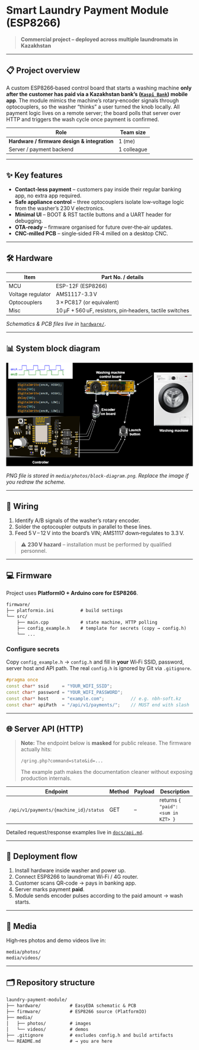 # Smart Laundry Payment Module (ESP8266)

> **Commercial project – deployed across multiple laundromats in Kazakhstan**

---

## 📋 Project overview

A custom ESP8266‑based control board that starts a washing machine **only after the customer has paid via a Kazakhstan bank’s ([`Kaspi Bank`](https://kaspi.kz/)) mobile app**.  The module mimics the machine’s rotary‑encoder signals through optocouplers, so the washer “thinks” a user turned the knob locally.  All payment logic lives on a remote server; the board polls that server over HTTP and triggers the wash cycle once payment is confirmed.

| Role                                         | Team size   |
| -------------------------------------------- | ----------- |
| **Hardware / firmware design & integration** | 1 (me)      |
| Server / payment backend                     | 1 colleague |

---

## ✨ Key features

* **Contact‑less payment** – customers pay inside their regular banking app, no extra app required.
* **Safe appliance control** – three optocouplers isolate low‑voltage logic from the washer’s 230 V electronics.
* **Minimal UI** – BOOT & RST tactile buttons and a UART header for debugging.
* **OTA‑ready** – firmware organised for future over‑the‑air updates.
* **CNC‑milled PCB** – single‑sided FR‑4 milled on a desktop CNC.

---

## 🛠️ Hardware

| Item              | Part No. / details                                 |
| ----------------- | -------------------------------------------------- |
| MCU               | ESP-12F (ESP8266)                                  |
| Voltage regulator | AMS1117-3.3 V                                      |
| Optocouplers      | 3 × PC817 (or equivalent)                          |
| Misc              | 10 µF + 560 uF, resistors, pin‑headers, tactile switches |

*Schematics & PCB files live in* [`hardware/`](hardware/).

---

## 📊 System block diagram

![Block diagram](media/photos/block-diagram.png)

*PNG file is stored in `media/photos/block-diagram.png`. Replace the image if you redraw the scheme.*

---

## 🔌 Wiring

1. Identify A/B signals of the washer’s rotary encoder.
2. Solder the optocoupler outputs in parallel to these lines.
3. Feed 5 V – 12 V into the board’s VIN; AMS1117 down‑regulates to 3.3 V.

> ⚠️ **230 V hazard** – installation must be performed by qualified personnel.

---

## 💻 Firmware

Project uses **PlatformIO + Arduino core for ESP8266**.

```
firmware/
├── platformio.ini          # build settings
└── src/
    ├── main.cpp            # state machine, HTTP polling
    ├── config_example.h    # template for secrets (copy → config.h)
    └── ...
```

### Configure secrets

Copy `config_example.h` → `config.h` and fill in **your** Wi‑Fi SSID, password, server host and API path. The real `config.h` is ignored by Git via `.gitignore`.

```cpp
#pragma once
const char* ssid     = "YOUR_WIFI_SSID";
const char* password = "YOUR_WIFI_PASSWORD";
const char* host     = "example.com";          // e.g. nbh-soft.kz
const char* apiPath  = "/api/v1/payments/";    // MUST end with slash
```

---

## 🌐 Server API (HTTP)

> **Note:** The endpoint below is **masked** for public release. The firmware actually hits:
>
> ```text
> /qring.php?command=state&id=...
> ```
>
> The example path makes the documentation cleaner without exposing production internals.

| Endpoint                               | Method | Payload | Description                        |
| -------------------------------------- | ------ | ------- | ---------------------------------- |
| `/api/v1/payments/{machine_id}/status` | GET    | –       | returns `{ "paid": <sum in KZT> }` |

Detailed request/response examples live in [`docs/api.md`](docs/api.md).

---

## 🚀 Deployment flow

1. Install hardware inside washer and power up.
2. Connect ESP8266 to laundromat Wi‑Fi / 4G router.
3. Customer scans QR‑code → pays in banking app.
4. Server marks payment **paid**.
5. Module sends encoder pulses according to the paid amount → wash starts.

---

## 📸 Media

High‑res photos and demo videos live in:

```
media/photos/
media/videos/
```

---

## 🗂️ Repository structure

```
laundry-payment-module/
├── hardware/           # EasyEDA schematic & PCB
├── firmware/           # ESP8266 source (PlatformIO)
├── media/
│   ├── photos/         # images
│   └── videos/         # demos
├── .gitignore          # excludes config.h and build artifacts
└── README.md           # → you are here
```


